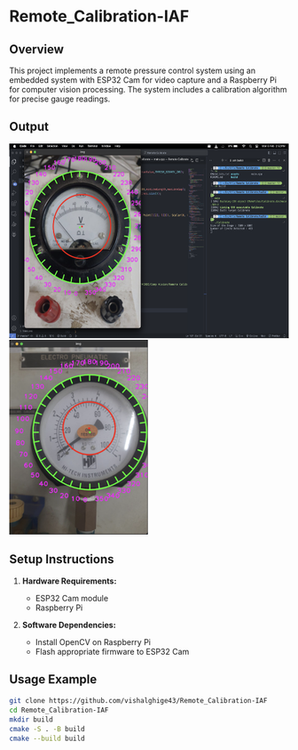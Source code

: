 # Remote_Calibration-IAF

## Overview

This project implements a remote pressure control system using an embedded system with ESP32 Cam for video capture and a Raspberry Pi for computer vision processing. The system includes a calibration algorithm for precise gauge readings.

## Output

<img src="Test Result/Screenshot 1.png" alt="Image Description" width="550" height="350" />     <img src="Test Result/Screenshot 4.png" alt="Image Description" width="250" height="350" />


## Setup Instructions

1. **Hardware Requirements:**
    - ESP32 Cam module
    - Raspberry Pi
  
2. **Software Dependencies:**
    - Install OpenCV on Raspberry Pi
    - Flash appropriate firmware to ESP32 Cam
  

## Usage Example

```bash
git clone https://github.com/vishalghige43/Remote_Calibration-IAF
cd Remote_Calibration-IAF
mkdir build
cmake -S . -B build
cmake --build build
```
